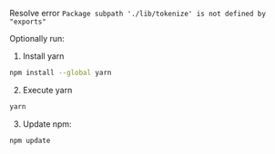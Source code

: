 Resolve error `Package subpath './lib/tokenize' is not defined by "exports"`

Optionally run:

1. Install yarn
```bash
npm install --global yarn
```

2. Execute yarn
```bash
yarn
```

3. Update npm:
```bash
npm update
```